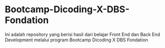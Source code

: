 # Bootcamp-Dicoding-X-DBS-Fondation
Ini adalah repository yang berisi hasil dari belajar Front End dan Back End Development melalui program Bootcamp Dicoding X DBS Fondation
